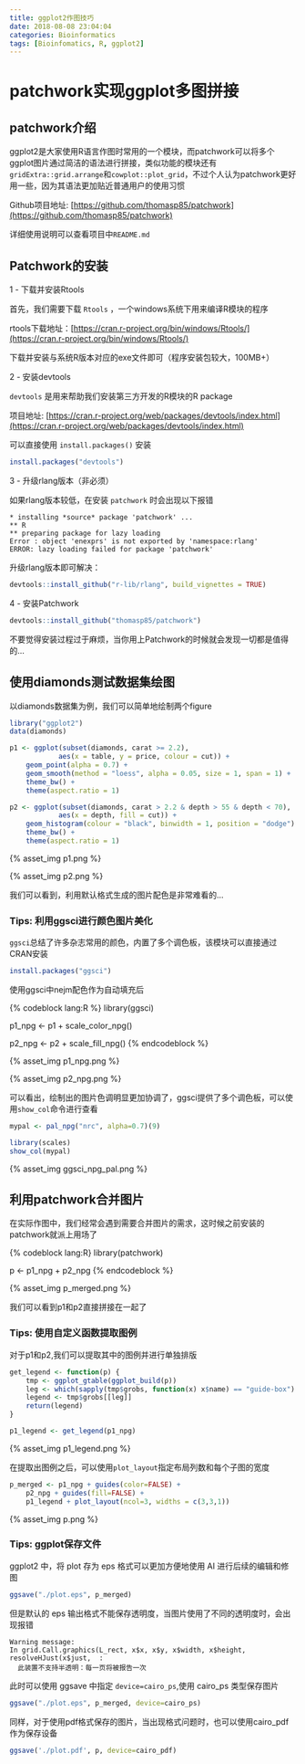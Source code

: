 ```yaml
---
title: ggplot2作图技巧
date: 2018-08-08 23:04:04
categories: Bioinformatics
tags: [Bioinfomatics, R, ggplot2]
---
```


# patchwork实现ggplot多图拼接

## patchwork介绍

ggplot2是大家使用R语言作图时常用的一个模块，而patchwork可以将多个ggplot图片通过简洁的语法进行拼接，类似功能的模块还有`gridExtra::grid.arrange`和`cowplot::plot_grid`，不过个人认为patchwork更好用一些，因为其语法更加贴近普通用户的使用习惯

Github项目地址: [https://github.com/thomasp85/patchwork](https://github.com/thomasp85/patchwork)

详细使用说明可以查看项目中`README.md`

<!-- more -->

## Patchwork的安装

1 - 下载并安装Rtools

首先，我们需要下载 `Rtools` ，一个windows系统下用来编译R模块的程序

rtools下载地址：[https://cran.r-project.org/bin/windows/Rtools/](https://cran.r-project.org/bin/windows/Rtools/)

下载并安装与系统R版本对应的exe文件即可（程序安装包较大，100MB+）

2 - 安装devtools

`devtools` 是用来帮助我们安装第三方开发的R模块的R package

项目地址: [https://cran.r-project.org/web/packages/devtools/index.html](https://cran.r-project.org/web/packages/devtools/index.html)

可以直接使用 `install.packages()` 安装

```R
install.packages("devtools")
```

3 - 升级rlang版本（非必须）

如果rlang版本较低，在安装 `patchwork` 时会出现以下报错

```
* installing *source* package 'patchwork' ...
** R
** preparing package for lazy loading
Error : object 'enexprs' is not exported by 'namespace:rlang'
ERROR: lazy loading failed for package 'patchwork'
```

升级rlang版本即可解决：

```R
devtools::install_github("r-lib/rlang", build_vignettes = TRUE)
```

4 - 安装Patchwork

```R
devtools::install_github("thomasp85/patchwork")
```

不要觉得安装过程过于麻烦，当你用上Patchwork的时候就会发现一切都是值得的...

## 使用diamonds测试数据集绘图

以diamonds数据集为例，我们可以简单地绘制两个figure

```R
library("ggplot2")
data(diamonds)

p1 <- ggplot(subset(diamonds, carat >= 2.2),
            aes(x = table, y = price, colour = cut)) +
    geom_point(alpha = 0.7) +
    geom_smooth(method = "loess", alpha = 0.05, size = 1, span = 1) +
    theme_bw() +
    theme(aspect.ratio = 1)

p2 <- ggplot(subset(diamonds, carat > 2.2 & depth > 55 & depth < 70),
            aes(x = depth, fill = cut)) +
    geom_histogram(colour = "black", binwidth = 1, position = "dodge") +
    theme_bw() +
    theme(aspect.ratio = 1)
```

{% asset_img p1.png %}

{% asset_img p2.png %}


我们可以看到，利用默认格式生成的图片配色是非常难看的...

### Tips: 利用ggsci进行颜色图片美化

`ggsci`总结了许多杂志常用的颜色，内置了多个调色板，该模块可以直接通过CRAN安装

```R
install.packages("ggsci")
```

使用ggsci中nejm配色作为自动填充后

{% codeblock lang:R %}
library(ggsci)

p1_npg <- p1 + scale_color_npg()

p2_npg <- p2 + scale_fill_npg()
{% endcodeblock %}

{% asset_img p1_npg.png %}

{% asset_img p2_npg.png %}


可以看出，绘制出的图片色调明显更加协调了，ggsci提供了多个调色板，可以使用`show_col`命令进行查看

```R
mypal <- pal_npg("nrc", alpha=0.7)(9)

library(scales)
show_col(mypal)
```

{% asset_img ggsci_npg_pal.png %}


## 利用patchwork合并图片

在实际作图中，我们经常会遇到需要合并图片的需求，这时候之前安装的patchwork就派上用场了

{% codeblock lang:R}
library(patchwork)

p <- p1_npg + p2_npg
{% endcodeblock %}

{% asset_img p_merged.png %}


我们可以看到p1和p2直接拼接在一起了

### Tips: 使用自定义函数提取图例

对于p1和p2,我们可以提取其中的图例并进行单独排版

```R
get_legend <- function(p) {
    tmp <- ggplot_gtable(ggplot_build(p))
    leg <- which(sapply(tmp$grobs, function(x) x$name) == "guide-box")
    legend <- tmp$grobs[[leg]]
    return(legend)
}

p1_legend <- get_legend(p1_npg)
```

{% asset_img p1_legend.png %}

在提取出图例之后，可以使用`plot_layout`指定布局列数和每个子图的宽度

```R
p_merged <- p1_npg + guides(color=FALSE) +
    p2_npg + guides(fill=FALSE) +
    p1_legend + plot_layout(ncol=3, widths = c(3,3,1))
```

{% asset_img p.png %}

### Tips: ggplot保存文件

ggplot2 中，将 plot 存为 eps 格式可以更加方便地使用 AI 进行后续的编辑和修图

```R
ggsave("./plot.eps", p_merged)
```

但是默认的 eps 输出格式不能保存透明度，当图片使用了不同的透明度时，会出现报错

```
Warning message:
In grid.Call.graphics(L_rect, x$x, x$y, x$width, x$height, resolveHJust(x$just,  :
  此装置不支持半透明：每一页将被报告一次
```

此时可以使用 ggsave 中指定 `device=cairo_ps`,使用 cairo_ps 类型保存图片

```R
ggsave("./plot.eps", p_merged, device=cairo_ps)
```

同样，对于使用pdf格式保存的图片，当出现格式问题时，也可以使用cairo_pdf作为保存设备

```R
ggsave('./plot.pdf', p, device=cairo_pdf)
```
